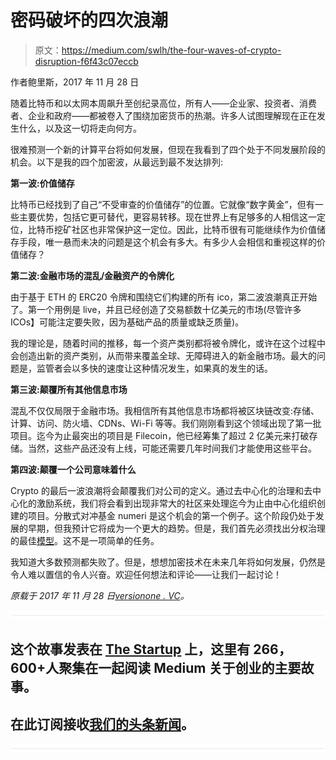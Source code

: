 # 密码破坏的四次浪潮

> 原文：<https://medium.com/swlh/the-four-waves-of-crypto-disruption-f6f43c07eccb>

作者鲍里斯，2017 年 11 月 28 日

随着比特币和以太网本周飙升至创纪录高位，所有人——企业家、投资者、消费者、企业和政府——都被卷入了围绕加密货币的热潮。许多人试图理解现在正在发生什么，以及这一切将走向何方。

很难预测一个新的计算平台将如何发展，但现在我看到了四个处于不同发展阶段的机会。以下是我的四个加密波，从最远到最不发达排列:

**第一波:价值储存**

比特币已经找到了自己“不受审查的价值储存”的位置。它就像“数字黄金”，但有一些主要优势，包括它更可替代，更容易转移。现在世界上有足够多的人相信这一定位，比特币挖矿社区也非常保护这一定位。因此，比特币很有可能继续作为价值储存手段，唯一悬而未决的问题是这个机会有多大。有多少人会相信和重视这样的价值储存？

**第二波:金融市场的混乱/金融资产的令牌化**

由于基于 ETH 的 ERC20 令牌和围绕它们构建的所有 ico，第二波浪潮真正开始了。第一个用例是 live，并且已经创造了交易额数十亿美元的市场(尽管许多 ICOs】可能注定要失败，因为基础产品的质量或缺乏质量)。

我的理论是，随着时间的推移，每一个资产类别都将被令牌化，或许在这个过程中会创造出新的资产类别，从而带来覆盖全球、无障碍进入的新金融市场。最大的问题是，监管者会以多快的速度让这种情况发生，如果真的发生的话。

**第三波:颠覆所有其他信息市场**

混乱不仅仅局限于金融市场。我相信所有其他信息市场都将被区块链改变:存储、计算、访问、防火墙、CDNs、Wi-Fi 等等。我们刚刚看到这个领域出现了第一批项目。迄今为止最突出的项目是 Filecoin，他已经筹集了超过 2 亿美元来打破存储。当然，这些产品还没有上线，可能还需要几年时间我们才能使用这些平台。

**第四波:颠覆一个公司意味着什么**

Crypto 的最后一波浪潮将会颠覆我们对公司的定义。通过去中心化的治理和去中心化的激励系统，我们将会看到出现非常大的社区来处理迄今为止由中心化组织创建的项目。分散式对冲基金 numeri 是这个机会的第一个例子。这个阶段仍处于发展的早期，但我预计它将成为一个更大的趋势。但是，我们首先必须找出分权治理的最佳[模型](/@FEhrsam/blockchain-governance-programming-our-future-c3bfe30f2d74)。这不是一项简单的任务。

我知道大多数预测都失败了。但是，想想加密技术在未来几年将如何发展，仍然是令人难以置信的令人兴奋。欢迎任何想法和评论——让我们一起讨论！

*原载于 2017 年 11 月 28 日*[*versionone . VC*](http://versionone.vc/four-waves-crypto-disruption/)*。*

![](img/731acf26f5d44fdc58d99a6388fe935d.png)

## 这个故事发表在 [The Startup](https://medium.com/swlh) 上，这里有 266，600+人聚集在一起阅读 Medium 关于创业的主要故事。

## 在此订阅接收[我们的头条新闻](http://growthsupply.com/the-startup-newsletter/)。

![](img/731acf26f5d44fdc58d99a6388fe935d.png)